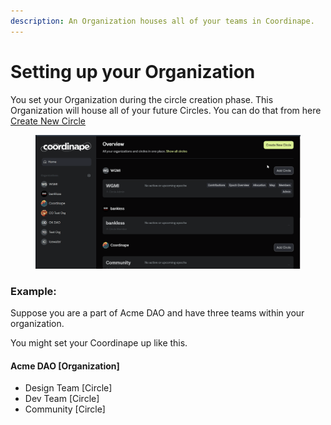 ```yaml
---
description: An Organization houses all of your teams in Coordinape.
---
```


# Setting up your Organization

You set your Organization during the circle creation phase. This Organization will house all of your future Circles. You can do that from here [Create New Circle ](https://app.coordinape.com/new-circle)

<figure><img src="../../../.gitbook/assets/Create Circle Darkmode.gif" alt=""><figcaption></figcaption></figure>

### Example:

Suppose you are a part of Acme DAO and have three teams within your organization.

You might set your Coordinape up like this.

#### **Acme DAO \[Organization]**

* Design Team \[Circle]
* Dev Team \[Circle]
* Community \[Circle]
